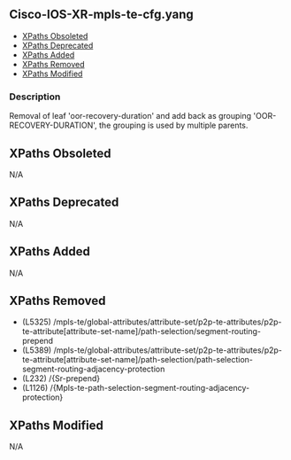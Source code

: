 ## Cisco-IOS-XR-mpls-te-cfg.yang

- [XPaths Obsoleted](#xpaths-obsoleted)
- [XPaths Deprecated](#xpaths-deprecated)
- [XPaths Added](#xpaths-added)
- [XPaths Removed](#xpaths-removed)
- [XPaths Modified](#xpaths-modified)

### Description

Removal of leaf 'oor-recovery-duration' and add back as grouping 'OOR-RECOVERY-DURATION', the grouping is used by multiple parents.

## XPaths Obsoleted

N/A

## XPaths Deprecated

N/A

## XPaths Added

N/A

## XPaths Removed

- (L5325)	/mpls-te/global-attributes/attribute-set/p2p-te-attributes/p2p-te-attribute[attribute-set-name]/path-selection/segment-routing-prepend
- (L5389)	/mpls-te/global-attributes/attribute-set/p2p-te-attributes/p2p-te-attribute[attribute-set-name]/path-selection/path-selection-segment-routing-adjacency-protection
- (L232)	/{Sr-prepend}
- (L1126)	/{Mpls-te-path-selection-segment-routing-adjacency-protection}

## XPaths Modified

N/A

